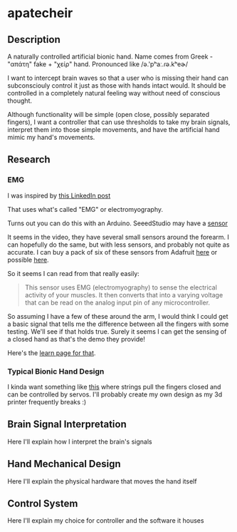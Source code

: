 # apatecheir

## Description

A naturally controlled artificial bionic hand. Name comes from Greek - "απάτη" fake + "χείρ" hand. Pronounced like /ə.'pʰaː.ɾə.kʰeɚ/

I want to intercept brain waves so that a user who is missing their hand can subconsciouly control it just as those with hands intact would. It should be controlled in a completely natural feeling way without need of conscious thought.

Although functionality will be simple (open close, possibly separated fingers), I want a controller that can use thresholds to take my brain signals, interpret them into those simple movements, and have the artificial hand mimic my hand's movements.

## Research

### EMG

I was inspired by [this LinkedIn post](https://www.linkedin.com/feed/update/urn:li:activity:6723047601903685632/)

That uses what's called "EMG" or electromyography.

Turns out you can do this with an Arduino. SeeedStudio may have a [sensor](https://www.seeedstudio.com/blog/2019/12/27/what-is-emg-sensor-myoware-and-how-to-use-with-arduino/)

It seems in the video, they have several small sensors around the forearm. I can hopefully do the same, but with less sensors, and probably not quite as accurate. I can buy a pack of six of these sensors from Adafruit [here](https://www.adafruit.com/product/2773) or possible [here](https://www.adafruit.com/product/2699).

So it seems I can read from that really easily:

> This sensor uses EMG (electromyography) to sense the electrical activity of your muscles. It then converts that into a varying voltage that can be read on the analog input pin of any microcontroller.

So assuming I have a few of these around the arm, I would think I could get a basic signal that tells me the difference between all the fingers with some testing. We'll see if that holds true. Surely it seems I can get the sensing of a closed hand as that's the demo they provide!

Here's the [learn page for that](https://learn.adafruit.com/getting-started-with-myoware-muscle-sensor).

### Typical Bionic Hand Design

I kinda want something like [this](https://www.thingiverse.com/thing:380665) where strings pull the fingers closed and can be controlled by servos. I'll probably create my own design as my 3d printer frequently breaks :)

## Brain Signal Interpretation

Here I'll explain how I interpret the brain's signals

## Hand Mechanical Design

Here I'll explain the physical hardware that moves the hand itself

## Control System

Here I'll explain my choice for controller and the software it houses

